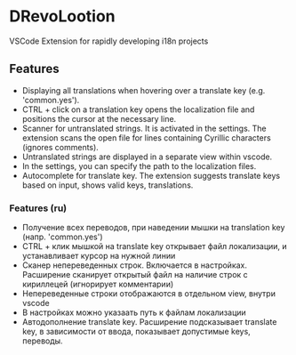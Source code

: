 # DRevoLootion

VSCode Extension for rapidly developing i18n projects

## Features
- Displaying all translations when hovering over a translate key (e.g. 'common.yes').
- CTRL + click on a translation key opens the localization file and positions the cursor at the necessary line.
- Scanner for untranslated strings. It is activated in the settings. The extension scans the open file for lines containing Cyrillic characters (ignores comments).
- Untranslated strings are displayed in a separate view within vscode.
- In the settings, you can specify the path to the localization files.
- Autocomplete for translate key. The extension suggests translate keys based on input, shows valid keys, translations.

### Features (ru)
- Получение всех переводов, при наведении мышки на translation key (напр. 'common.yes')
- CTRL + клик мышкой на translate key открывает файл локализации, и устанавливает курсор на нужной линии
- Сканер непереведенных строк. Включается в настройках. Расширение сканирует открытый файл на наличие строк с кириллецей (игнорирует комментарии)
- Непереведенные строки отображаются в отдельном view, внутри vscode
- В настройках можно указаать путь к файлам локализации
- Автодополнение translate key. Расширение подсказывает translate key, в зависимости от ввода, показывает допустимые keys, переводы.